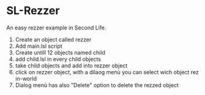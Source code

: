 # SL-Rezzer

An easy rezzer example in Second Life.

1) Create an object called rezzer
2) Add main.lsl script
3) Create untill 12 objects named child 
4) add child.lsl in every child objects
5) take child objects and add into rezzer object
6) click on rezzer object, with a dilaog menù you can select wich object rez in-world
7) Dialog menù has also "Delete" option to delete the rezzed object
